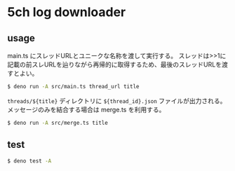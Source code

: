 # 5ch log downloader

## usage

main.ts にスレッドURLとユニークな名称を渡して実行する。
スレッドは>>1に記載の前スレURLを辿りながら再帰的に取得するため、最後のスレッドURLを渡すとよい。

```bash
$ deno run -A src/main.ts thread_url title
```

`threads/${title}` ディレクトリに `${thread_id}.json` ファイルが出力される。
メッセージのみを結合する場合は merge.ts を利用する。

```bash
$ deno run -A src/merge.ts title
```

## test

```bash
$ deno test -A
```
